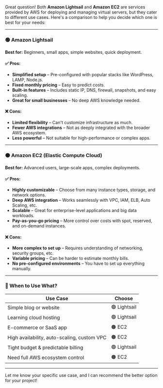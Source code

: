 Great question! Both **Amazon Lightsail** and **Amazon EC2** are services provided by AWS for deploying and managing virtual servers, but they cater to different use cases. Here's a comparison to help you decide which one is best for your needs:

---

### 🟢 **Amazon Lightsail**
**Best for:** Beginners, small apps, simple websites, quick deployment.

#### ✅ Pros:
- **Simplified setup** – Pre-configured with popular stacks like WordPress, LAMP, Node.js.
- **Fixed monthly pricing** – Easy to predict costs.
- **Built-in features** – Includes static IP, DNS, firewall, snapshots, and easy scaling.
- **Great for small businesses** – No deep AWS knowledge needed.

#### ❌ Cons:
- **Limited flexibility** – Can't customize infrastructure as much.
- **Fewer AWS integrations** – Not as deeply integrated with the broader AWS ecosystem.
- **Less powerful** – Not suitable for high-performance or complex apps.

---

### 🟠 **Amazon EC2 (Elastic Compute Cloud)**
**Best for:** Advanced users, large-scale apps, complex deployments.

#### ✅ Pros:
- **Highly customizable** – Choose from many instance types, storage, and network options.
- **Deep AWS integration** – Works seamlessly with VPC, IAM, ELB, Auto Scaling, etc.
- **Scalable** – Great for enterprise-level applications and big data workloads.
- **Pay-as-you-go pricing** – More control over costs with spot, reserved, and on-demand instances.

#### ❌ Cons:
- **More complex to set up** – Requires understanding of networking, security groups, etc.
- **Variable pricing** – Can be harder to estimate monthly bills.
- **No pre-configured environments** – You have to set up everything manually.

---

### 🚀 When to Use What?

| Use Case | Choose |
|----------|--------|
| Simple blog or website | 🟢 Lightsail |
| Learning cloud hosting | 🟢 Lightsail |
| E-commerce or SaaS app | 🟠 EC2 |
| High availability, auto-scaling, custom VPC | 🟠 EC2 |
| Tight budget & predictable billing | 🟢 Lightsail |
| Need full AWS ecosystem control | 🟠 EC2 |

---

Let me know your specific use case, and I can recommend the better option for your project!